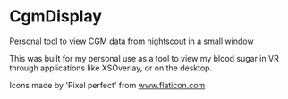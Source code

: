 # CgmDisplay
Personal tool to view CGM data from nightscout in a small window

This was built for my personal use as a tool to view my blood sugar in VR through applications like XSOverlay, or on the desktop.

Icons made by 'Pixel perfect' from www.flaticon.com
